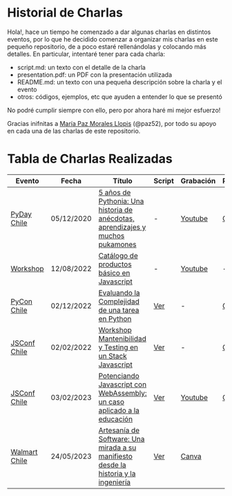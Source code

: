 # Historial de Charlas

Hola!, hace un tiempo he comenzado a dar algunas charlas en distintos eventos, por lo que he decidido comenzar a organizar mis charlas en este pequeño repositorio, de a poco estaré rellenándolas y colocando más detalles. En particular, intentaré tener para cada charla:

* script.md: un texto con el detalle de la charla
* presentation.pdf: un PDF con la presentación utilizada
* README.md: un texto con una pequeña descripción sobre la charla y el evento
* otros: códigos, ejemplos, etc que ayuden a entender lo que se presentó

No podré cumplir siempre con ello, pero por ahora haré mi mejor esfuerzo!

Gracias inifnitas a [María Paz Morales Llopis](https://cl.linkedin.com/in/mp-morales-llopis) (@paz52), por todo su apoyo en cada una de las charlas de este repositorio.

# Tabla de Charlas Realizadas

| Evento | Fecha | Título | Script | Grabación | Presentación |
|---------|-------|--------|--------|-----------|-------------|
| [PyDay Chile](https://pyday.cl/2020/) | 05/12/2020 | [5 años de Pythonia: Una historia de anécdotas, aprendizajes y muchos pukamones](./5%20a%C3%B1os%20de%20Pythonia-%20Una%20historia%20de%20anecdotas%2C%20aprendizajes%20y%20muchos%20pukamones/) | - | [Youtube](https://www.youtube.com/watch?v=LK0X2C4t-Ow) | [Canva](https://www.canva.com/design/DAEPa2mwknI/6Ok0eAlrZN-DHiJWY4tAvw/view?utm_content=DAEPa2mwknI&utm_campaign=designshare&utm_medium=link2&utm_source=sharebutton) |
| [Workshop]((https://www.youtube.com/watch?v=FKWjiaTEgNA)) | 12/08/2022 | [Catálogo de productos básico en Javascript](https://www.youtube.com/watch?v=FKWjiaTEgNA) | - | [Youtube](https://www.youtube.com/watch?v=FKWjiaTEgNA) | - |
| [PyCon Chile](https://www.instagram.com/p/ClmlWJWPgb7/?hl=es) | 02/12/2022 | [Evaluando la Complejidad de una tarea en Python](./Evaluando%20la%20Complejidad%20de%20una%20tarea%20en%20Python/) | [Ver](./Evaluando%20la%20Complejidad%20de%20una%20tarea%20en%20Python/script.md) | - | [Canva](https://www.canva.com/design/DAFTeaIVCxg/DRn_ZORWx0Zh1nnztemovQ/view?utm_content=DAFTeaIVCxg&utm_campaign=designshare&utm_medium=link2&utm_source=sharebutton)
| [JSConf Chile](https://jsconf.cl/) | 02/02/2022 | [Workshop Mantenibilidad y Testing en un Stack Javascript](./Workshop%20Mantenibilidad%20y%20Testing%20en%20un%20Stack%20Javascript/) | [Ver](./Workshop%20Mantenibilidad%20y%20Testing%20en%20un%20Stack%20Javascript/script.md) | - | [Canva](https://www.canva.com/design/DAFUxKPWyhA/NxaBBLlzd67PwZoFGsVNjg/view?utm_content=DAFUxKPWyhA&utm_campaign=designshare&utm_medium=link&utm_source=homepage_design_menu)
| [JSConf Chile](https://jsconf.cl/) | 03/02/2023 | [Potenciando Javascript con WebAssembly: un caso aplicado a la educación](./Potenciando%20Javascript%20con%20WebAssembly%20-%20un%20caso%20aplicado%20a%20la%20educacion/) | [Ver](./Potenciando%20Javascript%20con%20WebAssembly%20-%20un%20caso%20aplicado%20a%20la%20educacion/script.md) | [Youtube](https://youtu.be/BuHaQXCHCMg?t=6552) | [Canva](https://www.canva.com/design/DAFY7qtHmv0/yYGiXMVu7_MYjqyQPOQamg/view?utm_content=DAFY7qtHmv0&utm_campaign=designshare&utm_medium=link&utm_source=homepage_design_menu)
| [Walmart Chile](somoswalmartchile.cl) | 24/05/2023 | [Artesanía de Software: Una mirada a su manifiesto desde la historia y la ingeniería](./Artesanía%20de%20Software%20-%20Una%20mirada%20desde%20la%20Historia%20y%20la%20Ingeniería) | [Ver](./Artesanía%20de%20Software%20-%20Una%20mirada%20desde%20la%20Historia%20y%20la%20Ingeniería/script.md) | [Canva](https://www.canva.com/design/DAFjFEkA958/8MfztROQb95_aSejewj9jA/view?utm_content=DAFjFEkA958&utm_campaign=designshare&utm_medium=link&utm_source=publishsharelink) |
